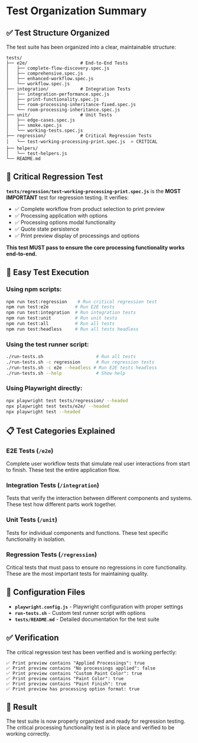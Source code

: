 # Test Organization Summary

## ✅ Test Structure Organized

The test suite has been organized into a clear, maintainable structure:

```
tests/
├── e2e/                    # End-to-End Tests
│   ├── complete-flow-discovery.spec.js
│   ├── comprehensive.spec.js
│   ├── enhanced-workflow.spec.js
│   └── workflow.spec.js
├── integration/            # Integration Tests
│   ├── integration-performance.spec.js
│   ├── print-functionality.spec.js
│   ├── room-processing-inheritance-fixed.spec.js
│   └── room-processing-inheritance.spec.js
├── unit/                   # Unit Tests
│   ├── edge-cases.spec.js
│   ├── smoke.spec.js
│   └── working-tests.spec.js
├── regression/             # Critical Regression Tests
│   └── test-working-processing-print.spec.js  ⭐ CRITICAL
├── helpers/
│   └── test-helpers.js
└── README.md
```

## 🎯 Critical Regression Test

**`tests/regression/test-working-processing-print.spec.js`** is the **MOST IMPORTANT** test for regression testing. It verifies:

- ✅ Complete workflow from product selection to print preview
- ✅ Processing application with options
- ✅ Processing options modal functionality  
- ✅ Quote state persistence
- ✅ Print preview display of processings and options

**This test MUST pass to ensure the core processing functionality works end-to-end.**

## 🚀 Easy Test Execution

### Using npm scripts:
```bash
npm run test:regression    # Run critical regression test
npm run test:e2e          # Run E2E tests
npm run test:integration  # Run integration tests
npm run test:unit         # Run unit tests
npm run test:all          # Run all tests
npm run test:headless     # Run all tests headless
```

### Using the test runner script:
```bash
./run-tests.sh                    # Run all tests
./run-tests.sh -c regression      # Run regression tests
./run-tests.sh -c e2e --headless # Run E2E tests headless
./run-tests.sh --help             # Show help
```

### Using Playwright directly:
```bash
npx playwright test tests/regression/ --headed
npx playwright test tests/e2e/ --headed
npx playwright test --headed
```

## 📋 Test Categories Explained

### **E2E Tests** (`/e2e`)
Complete user workflow tests that simulate real user interactions from start to finish. These test the entire application flow.

### **Integration Tests** (`/integration`)
Tests that verify the interaction between different components and systems. These test how different parts work together.

### **Unit Tests** (`/unit`)
Tests for individual components and functions. These test specific functionality in isolation.

### **Regression Tests** (`/regression`)
Critical tests that must pass to ensure no regressions in core functionality. These are the most important tests for maintaining quality.

## 🔧 Configuration Files

- **`playwright.config.js`** - Playwright configuration with proper settings
- **`run-tests.sh`** - Custom test runner script with options
- **`tests/README.md`** - Detailed documentation for the test suite

## ✅ Verification

The critical regression test has been verified and is working perfectly:

```
✅ Print preview contains "Applied Processings": true
✅ Print preview contains "No processings applied": false
✅ Print preview contains "Custom Paint Color": true
✅ Print preview contains "Paint Color": true
✅ Print preview contains "Paint Finish": true
✅ Print preview has processing option format: true
```

## 🎉 Result

The test suite is now properly organized and ready for regression testing. The critical processing functionality test is in place and verified to be working correctly.
